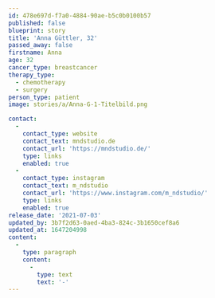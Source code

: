 ```yaml
---
id: 478e697d-f7a0-4884-90ae-b5c0b0100b57
published: false
blueprint: story
title: 'Anna Güttler, 32'
passed_away: false
firstname: Anna
age: 32
cancer_type: breastcancer
therapy_type:
  - chemotherapy
  - surgery
person_type: patient
image: stories/a/Anna-G-1-Titelbild.png

contact:
  -
    contact_type: website
    contact_text: mndstudio.de
    contact_url: 'https://mndstudio.de/'
    type: links
    enabled: true
  -
    contact_type: instagram
    contact_text: m_ndstudio
    contact_url: 'https://www.instagram.com/m_ndstudio/'
    type: links
    enabled: true
release_date: '2021-07-03'
updated_by: 3b7f2d63-0aed-4ba3-824c-3b1650cef8a6
updated_at: 1647204998
content:
  -
    type: paragraph
    content:
      -
        type: text
        text: '-'
---
```

